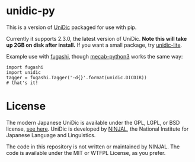 # unidic-py

This is a version of [UniDic](https://unidic.ninjal.ac.jp/) packaged for use
with pip. 

Currently it supports 2.3.0, the latest version of UniDic. **Note this will take up 2GB on disk after install.** If you want a small package, try [unidic-lite](https://github.com/polm/unidic-lite).

Example use with [fugashi](https://github.com/polm/fugashi), though [mecab-python3](https://github.com/samurait/mecab-python3) works the same way:

    import fugashi
    import unidic
    tagger = fugashi.Tagger('-d{}'.format(unidic.DICDIR))
    # that's it!

# License

The modern Japanese UniDic is available under the GPL, LGPL, or BSD license,
[see here](https://unidic.ninjal.ac.jp/download#unidic_bccwj). UniDic is
developed by [NINJAL](https://www.ninjal.ac.jp/), the National Institute for
Japanese Language and Linguistics. 

The code in this repository is not written or maintained by NINJAL. The code is
available under the MIT or WTFPL License, as you prefer.
